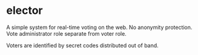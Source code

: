 elector
=======

A simple system for real-time voting on the web.  No anonymity protection.
Vote administrator role separate from voter role.

Voters are identified by secret codes distributed out of band.
